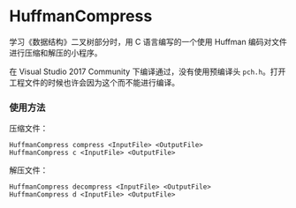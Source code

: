 # HuffmanCompress

学习《数据结构》二叉树部分时，用 C 语言编写的一个使用 Huffman 编码对文件进行压缩和解压的小程序。

在 Visual Studio 2017 Community 下编译通过，没有使用预编译头 `pch.h`。打开工程文件的时候也许会因为这个而不能进行编译。

### 使用方法

压缩文件：

```
HuffmanCompress compress <InputFile> <OutputFile>
HuffmanCompress c <InputFile> <OutputFile>
```

解压文件：

```
HuffmanCompress decompress <InputFile> <OutputFile>
HuffmanCompress d <InputFile> <OutputFile>
```